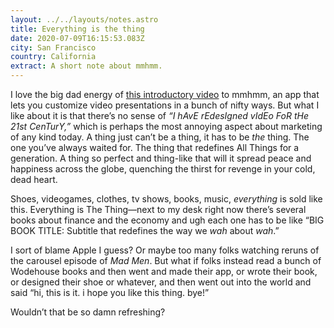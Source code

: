 ```yaml
---
layout: ../../layouts/notes.astro
title: Everything is the thing
date: 2020-07-09T16:15:53.083Z
city: San Francisco
country: California
extract: A short note about mmhmm.
---
```


I love the big dad energy of [this introductory video](https://www.youtube.com/watch?v=c8KhKBLoSMk) to mmhmm, an app that lets you customize video presentations in a bunch of nifty ways. But what I like about it is that there’s no sense of _“I hAvE rEdesIgned vIdEo FoR tHe 21st CenTurY,”_ which is perhaps the most annoying aspect about marketing of any kind today. A thing just can’t be a thing, it has to be _the_ thing. The one you’ve always waited for. The thing that redefines All Things for a generation. A thing so perfect and thing-like that will it spread peace and happiness across the globe, quenching the thirst for revenge in your cold, dead heart.

Shoes, videogames, clothes, tv shows, books, music, _everything_ is sold like this. Everything is The Thing—next to my desk right now there’s several books about finance and the economy and ugh each one has to be like “BIG BOOK TITLE: Subtitle that redefines the way we _wah_ about _wah_.”

I sort of blame Apple I guess? Or maybe too many folks watching reruns of the carousel episode of _Mad Men_. But what if folks instead read a bunch of Wodehouse books and then went and made their app, or wrote their book, or designed their shoe or whatever, and then went out into the world and said “hi, this is it. i hope you like this thing. bye!”

Wouldn’t that be so damn refreshing?
